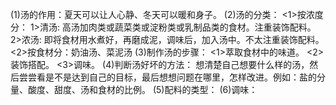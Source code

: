 (1)汤的作用：夏天可以让人心静、冬天可以暖和身子。
(2)汤的分类：
  <1>按浓度分：
    1>清汤: 高汤加肉类或蔬菜类或淀粉类或乳制品类的食材。注重装饰配料。
    2>浓汤: 即将食材用水煮好，再磨成泥，调味后，加入汤中。不太注重装饰配料。
  <2>按食材分：奶油汤、菜泥汤
(3)制作汤的步骤：
  <1>萃取食材中的味道。
  <2>装饰搭配。
  <3>调味。
(4)判断汤好坏的方法：
  想清楚自己想要什么样的汤，然后尝尝看是不是达到自己的目标，最后想想问题在哪里，怎样改进。例如：盐的分量、酸度、甜度、汤和食材的比例。
(5)配料的类型：
(6)调味：
